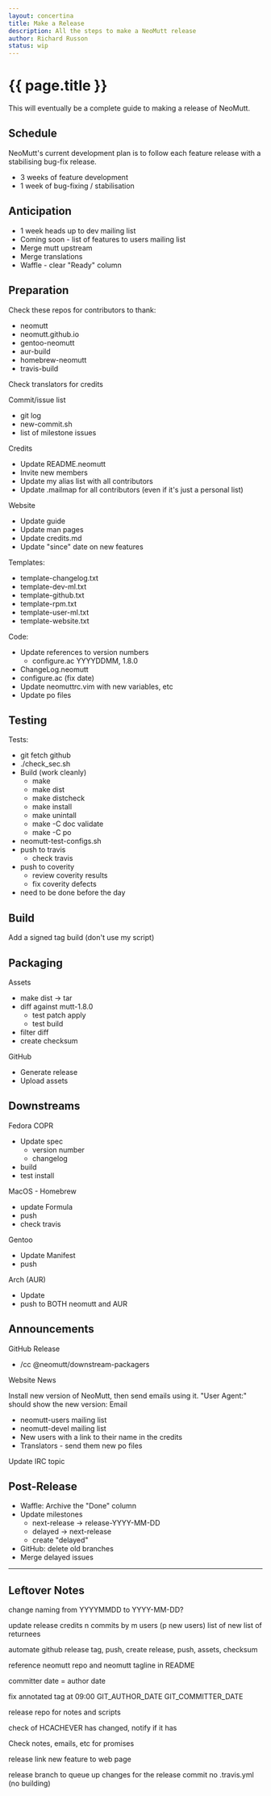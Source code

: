 ```yaml
---
layout: concertina
title: Make a Release
description: All the steps to make a NeoMutt release
author: Richard Russon
status: wip
---
```


# {{ page.title }}

This will eventually be a complete guide to making a release of NeoMutt.

## Schedule

NeoMutt's current development plan is to follow each feature release with a
stabilising bug-fix release.

* 3 weeks of feature development
* 1 week of bug-fixing / stabilisation

## Anticipation

- 1 week heads up to dev mailing list
- Coming soon - list of features to users mailing list
- Merge mutt upstream
- Merge translations
- Waffle - clear "Ready" column

## Preparation

Check these repos for contributors to thank:

- neomutt
- neomutt.github.io
- gentoo-neomutt
- aur-build
- homebrew-neomutt
- travis-build

Check translators for credits

Commit/issue list

- git log
- new-commit.sh
- list of milestone issues

Credits

- Update README.neomutt
- Invite new members
- Update my alias list with all contributors
- Update .mailmap for all contributors
  (even if it's just a personal list)

Website

- Update guide
- Update man pages
- Update credits.md
- Update "since" date on new features

Templates:

- template-changelog.txt
- template-dev-ml.txt
- template-github.txt
- template-rpm.txt
- template-user-ml.txt
- template-website.txt

Code:

- Update references to version numbers
  - configure.ac YYYYDDMM, 1.8.0
- ChangeLog.neomutt
- configure.ac (fix date)
- Update neomuttrc.vim with new variables, etc
- Update po files

## Testing

Tests:

- git fetch github
- ./check_sec.sh
- Build (work cleanly)
  - make
  - make dist
  - make distcheck
  - make install
  - make unintall
  - make -C doc validate
  - make -C po
- neomutt-test-configs.sh
- push to travis
  - check travis
- push to coverity
  - review coverity results
  - fix coverity defects
- need to be done before the day

## Build

Add a signed tag
build (don't use my script)

## Packaging

Assets

- make dist -> tar
- diff against mutt-1.8.0
  - test patch apply
  - test build
- filter diff
- create checksum

GitHub

- Generate release
- Upload assets

## Downstreams

Fedora COPR

- Update spec
  - version number
  - changelog
- build
- test install

MacOS - Homebrew

- update Formula
- push
- check travis

Gentoo

- Update Manifest
- push

Arch (AUR)

- Update
- push to BOTH neomutt and AUR

## Announcements

GitHub Release

- /cc @neomutt/downstream-packagers

Website News

Install new version of NeoMutt, then send emails using it.
"User Agent:" should show the new version:
Email

- neomutt-users mailing list
- neomutt-devel mailing list
- New users with a link to their name in the credits
- Translators - send them new po files

Update IRC topic

## Post-Release

- Waffle: Archive the "Done" column
- Update milestones
  - next-release -> release-YYYY-MM-DD
  - delayed      -> next-release
  - create "delayed"
- GitHub: delete old branches
- Merge delayed issues

--------------------------------------------------------------------------------

## Leftover Notes

change naming from YYYYMMDD to YYYY-MM-DD?

update release credits
    n commits by m users (p new users)
    list of new
    list of returnees

automate github release
    tag, push, create release, push, assets, checksum

reference neomutt repo and neomutt tagline in README

committer date = author date

fix annotated tag at 09:00
    GIT_AUTHOR_DATE
    GIT_COMMITTER_DATE

release repo for notes and scripts

check of HCACHEVER has changed, notify if it has

Check notes, emails, etc for promises

release link new feature to web page

release branch to queue up changes for the release commit
  no .travis.yml (no building)


